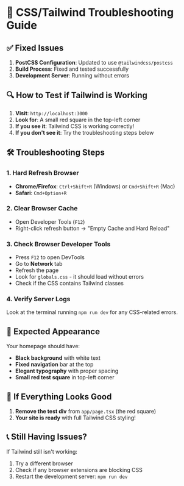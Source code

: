 # 🎨 CSS/Tailwind Troubleshooting Guide

## ✅ Fixed Issues
1. **PostCSS Configuration**: Updated to use `@tailwindcss/postcss`
2. **Build Process**: Fixed and tested successfully
3. **Development Server**: Running without errors

## 🔍 How to Test if Tailwind is Working

1. **Visit**: `http://localhost:3000`
2. **Look for**: A small red square in the top-left corner
3. **If you see it**: Tailwind CSS is working correctly!
4. **If you don't see it**: Try the troubleshooting steps below

## 🛠️ Troubleshooting Steps

### 1. Hard Refresh Browser
- **Chrome/Firefox**: `Ctrl+Shift+R` (Windows) or `Cmd+Shift+R` (Mac)
- **Safari**: `Cmd+Option+R`

### 2. Clear Browser Cache
- Open Developer Tools (`F12`)
- Right-click refresh button → "Empty Cache and Hard Reload"

### 3. Check Browser Developer Tools
- Press `F12` to open DevTools
- Go to **Network** tab
- Refresh the page
- Look for `globals.css` - it should load without errors
- Check if the CSS contains Tailwind classes

### 4. Verify Server Logs
Look at the terminal running `npm run dev` for any CSS-related errors.

## 🎯 Expected Appearance

Your homepage should have:
- **Black background** with white text
- **Fixed navigation** bar at the top
- **Elegant typography** with proper spacing
- **Small red test square** in top-left corner

## 🚀 If Everything Looks Good

1. **Remove the test div** from `app/page.tsx` (the red square)
2. **Your site is ready** with full Tailwind CSS styling!

## 📞 Still Having Issues?

If Tailwind still isn't working:
1. Try a different browser
2. Check if any browser extensions are blocking CSS
3. Restart the development server: `npm run dev`